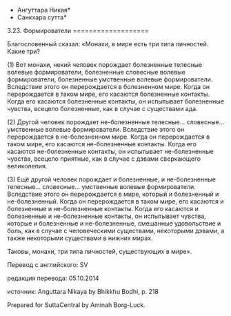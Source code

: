 * Ангуттара Никая*
* Санкхара сутта*

3\.23\. Формирователи
\=\=\=\=\=\=\=\=\=\=\=\=\=\=\=\=\=\=\=

Благословенный сказал: «Монахи, в мире есть три типа личностей\. Какие три?

\(1\) Вот монахи, некий человек порождает болезненные телесные волевые формирователи, болезненные словесные волевые формирователи, болезненные умственные волевые формирователи\. Вследствие этого он перерождается в болезненном мире\. Когда он перерождается в таком мире, его касаются болезненные контакты\. Когда его касаются болезненные контакты, он испытывает болезненные чувства, всецело болезненные, как в случае с существами ада\.

\(2\) Другой человек порождает не\-болезненные телесные… словесные… умственные волевые формирователи\. Вследствие этого он перерождается в не\-болезненном мире\. Когда он перерождается в таком мире, его касаются не\-болезненные контакты\. Когда его касаются не\-болезненные контакты, он испытывает не\-болезненные чувства, всецело приятные, как в случае с дэвами сверкающего великолепия\.

\(3\) Ещё другой человек порождает и болезненные, и не\-болезненные телесные… словесные… умственные волевые формирователи\. Вследствие этого он перерождается в мире, который и болезненный и не\-болезненный\. Когда он перерождается в таком мире, его касаются и болезненные и не\-болезненные контакты\. Когда его касаются и болезненные и не\-болезненные контакты, он испытывает чувства, которые и болезненные и не\-болезненные, смешанные удовольствие и боль, как в случае с человеческими существами, некоторыми дэвами, а также некоторыми существами в нижних мирах\.

Таковы, монахи, три типа личностей, существующих в мире»\.

Перевод с английского: SV

редакция перевода: 05\.10\.2014

источник: Anguttara Nikaya by Bhikkhu Bodhi, p\. 218

Prepared for SuttaCentral by Aminah Borg\-Luck\.